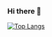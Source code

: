 ### Hi there 👋

[![Top Langs](https://github-readme-stats-git-masterrstaa-rickstaa.vercel.app/api/top-langs/?username=Sadaananth&layout=compact&langs_count=8)](https://github.com/anuraghazra/github-readme-stats)
